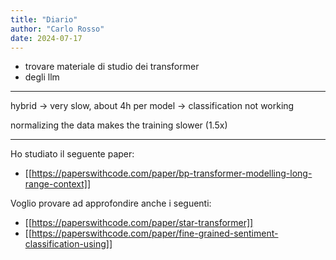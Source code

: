 ```yaml
---
title: "Diario"
author: "Carlo Rosso"
date: 2024-07-17
---
```


- trovare materiale di studio dei transformer
- degli llm

---

hybrid -> very slow, about 4h per model
       -> classification not working

normalizing the data makes the training slower (1.5x)

---

Ho studiato il seguente paper:
- [[https://paperswithcode.com/paper/bp-transformer-modelling-long-range-context]]

Voglio provare ad approfondire anche i seguenti:
- [[https://paperswithcode.com/paper/star-transformer]]
- [[https://paperswithcode.com/paper/fine-grained-sentiment-classification-using]]
